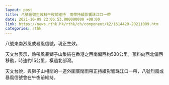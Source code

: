 ```yaml
---
layout: post
title: 八號信號生效料午夜前維持　雨帶持續影響珠江口一帶
date: 2021-10-09 22:06:53.000000000 +08:00
link: https://news.rthk.hk/rthk/ch/component/k2/1614429-20211009.htm
categories: rthk
---
```


八號東南烈風或暴風信號，現正生效。

天文台表示，熱帶風暴獅子山集結在香港之西南偏西約530公里，預料向西北偏西移動，時速約15公里，橫過北部灣。

天文台說，與獅子山相關的一道外圍廣闊雨帶正持續影響珠江口一帶，八號烈風或暴風信號會在午夜前維持。
